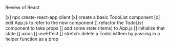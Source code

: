 Review of React

[x] npx create-react-app client
[x] create a basic TodoList component
[x] edit App.js to refer to the new component
[] refactor the TodoList component to take props
[] add some state (items) to App.js
[] initialize that state
[] axios
[] useEffect
[] stretch: delete a TodoListItem by passing in a helper function as a prop
